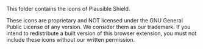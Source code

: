 This folder contains the icons of Plausible Shield.

These icons are proprietary and NOT licensed under the GNU General Public License of any version. We
consider them as our trademark. If you intend to redistribute a built version of this browser
extension, you must not include these icons without our written permission.

